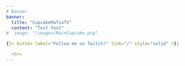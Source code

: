```yaml
---
# Banner
banner:
  title: "CupcakeMafiaTV"
  content: "Test Test"
#  image: "/images/MainCupcake.png"

{{< button label="Follow me on Twitch!" link="/" style="solid" >}}

  <hr>
---
```



